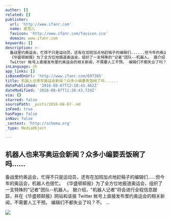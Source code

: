 ```yaml
---
author: []
related: []
publisher:
  url: 'http://www.ifanr.com'
  name: 爱范儿
  favicon: 'http://www.ifanr.com/favicon.ico'
  domain: www.ifanr.com
keywords: []
description: >-
  备战里约奥运会，忙得不只是运动员，还有在加班加点地赶稿子的编辑们......但今年的奥运会，机器人也很忙。
  《华盛顿邮报》为了全方位地报道奥运会，组织了一支特殊的"记者"团队--机器人。 据介绍，"机器人记者"将会进行全程信息跟踪，并在《华盛顿邮报》网站和该报
  Twitter 帐号上直接发布里约奥运会的相关新闻，不需要人工干预。 编辑们不都失业了吗？不。 ...
inLanguage: zh
app_links: []
isBasedOnUrl: 'http://www.ifanr.com/697385'
title: 机器人也来写奥运会新闻？众多小编要丢饭碗了吗......
datePublished: '2016-08-07T12:18:41.462Z'
dateModified: '2016-08-07T11:26:43.724Z'
via: {}
starred: false
sourcePath: _posts/2016-08-07-.md
inFeed: true
hasPage: false
inNav: false
_context: 'http://schema.org'
_type: MediaObject

---
```

<article style=""><h1>机器人也来写奥运会新闻？众多小编要丢饭碗了吗......</h1><p>备战里约奥运会，忙得不只是运动员，还有在加班加点地赶稿子的编辑们......但今年的奥运会，机器人也很忙。 《华盛顿邮报》为了全方位地报道奥运会，组织了一支特殊的"记者"团队--机器人。 据介绍，"机器人记者"将会进行全程信息跟踪，并在《华盛顿邮报》网站和该报 Twitter 帐号上直接发布里约奥运会的相关新闻，不需要人工干预。 编辑们不都失业了吗？不。 ...</p><img src="http://ifanr-cdn.b0.upaiyun.com/wp-content/uploads/2016/08/maxresdefault-1.jpg" /></article>